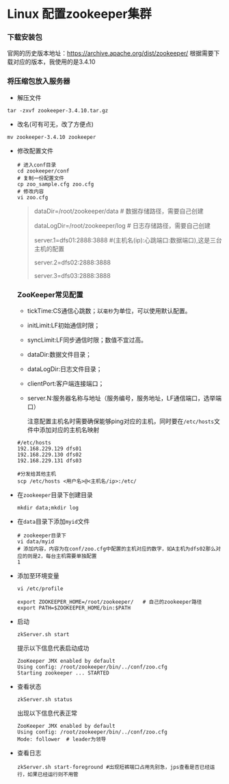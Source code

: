 # Linux 配置zookeeper集群

### 下载安装包

官网的历史版本地址：https://archive.apache.org/dist/zookeeper/  根据需要下载对应的版本，我使用的是3.4.10

### 将压缩包放入服务器

- 解压文件

```shell
tar -zxvf zookeeper-3.4.10.tar.gz
```

- 改名(可有可无，改了方便点)

```shell
mv zookeeper-3.4.10 zookeeper
```

- 修改配置文件

  ```shell
  # 进入conf目录
  cd zookeeper/conf
  # 复制一份配置文件
  cp zoo_sample.cfg zoo.cfg
  # 修改内容
  vi zoo.cfg
  ```

  >dataDir=/root/zookeeper/data # 数据存储路径，需要自己创建
  >
  >dataLogDir=/root/zookeeper/log # 日志存储路径，需要自己创建
  >
  >server.1=dfs01:2888:3888 #(主机名(ip):心跳端口:数据端口),这是三台主机的配置
  >
  >server.2=dfs02:2888:3888
  >
  >server.3=dfs03:2888:3888​                  

  ### ZooKeeper常见配置

  - tickTime:CS通信心跳数；以`毫秒`为单位，可以使用默认配置。

  - initLimit:LF初始通信时限；

  - syncLimit:LF同步通信时限；数值不宜过高。

  - dataDir:数据文件目录；

  - dataLogDir:日志文件目录；

  - clientPort:客户端连接端口；

  - server.N:服务器名称与地址（服务编号，服务地址，LF通信端口，选举端口）

    注意配置主机名时需要确保能够ping对应的主机，同时要在`/etc/hosts`文件中添加对应的主机名映射

  ```shell
  #/etc/hosts
  192.168.229.129 dfs01
  192.168.229.130 dfs02
  192.168.229.131 dfs03
  ```

  ```shell
  #分发给其他主机
  scp /etc/hosts <用户名>@<主机名/ip>:/etc/
  ```

- 在`zookeeper`目录下创建目录

  ```shell
  mkdir data;mkdir log
  ```

- 在`data`目录下添加`myid`文件

  ```shell
  # zookeeper目录下
  vi data/myid
  # 添加内容，内容为在conf/zoo.cfg中配置的主机对应的数字，如A主机为dfs02那么对应的则是2，每台主机需要单独配置
  1
  ```


- 添加至环境变量

  ```shell
  vi /etc/profile
  ```

  ```
  export ZOOKEEPER_HOME=/root/zookeeper/   # 自己的zookeeper路径
  export PATH=$ZOOKEEPER_HOME/bin:$PATH
  ```


- 启动

  ```shell
  zkServer.sh start
  ```

  提示以下信息代表启动成功

  ```
  ZooKeeper JMX enabled by default
  Using config: /root/zookeeper/bin/../conf/zoo.cfg
  Starting zookeeper ... STARTED
  ```

- 查看状态

  ```shell
  zkServer.sh status
  ```

  出现以下信息代表正常

  ```
  ZooKeeper JMX enabled by default
  Using config: /root/zookeeper/bin/../conf/zoo.cfg
  Mode: follower  # leader为领导
  ```

- 查看日志

  ```shell
  zkServer.sh start-foreground #出现短裤端口占用先别急，jps查看是否已经运行，如果已经运行则不用管
  ```
